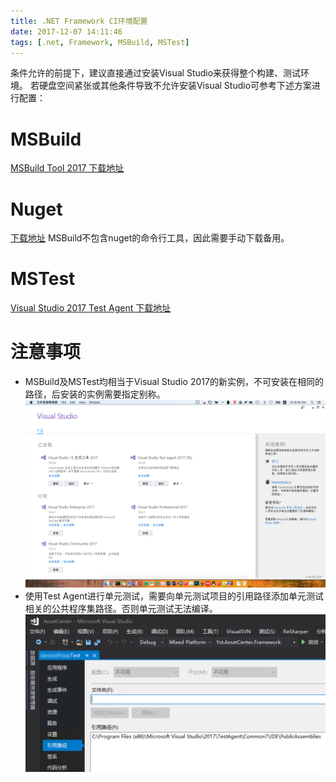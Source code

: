 ```yaml
---
title: .NET Framework CI环境配置
date: 2017-12-07 14:11:46
tags: [.net, Framework, MSBuild, MSTest]
---
```

条件允许的前提下，建议直接通过安装Visual Studio来获得整个构建、测试环境。
若硬盘空间紧张或其他条件导致不允许安装Visual Studio可参考下述方案进行配置：

# MSBuild
[MSBuild Tool 2017 下载地址](https://www.visualstudio.com/thank-you-downloading-visual-studio/?sku=BuildTools&rel=15)

# Nuget
[下载地址](https://www.nuget.org/downloads)
MSBuild不包含nuget的命令行工具，因此需要手动下载备用。

# MSTest
[Visual Studio 2017 Test Agent 下载地址](https://www.visualstudio.com/thank-you-downloading-visual-studio/?sku=TestAgent&rel=15)

# 注意事项
* MSBuild及MSTest均相当于Visual Studio 2017的新实例，不可安装在相同的路径，后安装的实例需要指定别称。
![Visual Studio实例](MSBuild-and-MSTest-WITHOUT-Visual-Studio/visual_studio_instance.png)
* 使用Test Agent进行单元测试，需要向单元测试项目的引用路径添加单元测试相关的公共程序集路径。否则单元测试无法编译。
![MSTest公共程序集](MSBuild-and-MSTest-WITHOUT-Visual-Studio/mstest_public_assembly.png)